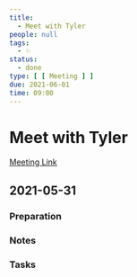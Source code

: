 ```yaml
---
title:
  - Meet with Tyler
people: null
tags:
  - ✨
status:
  - done
type: [ [ Meeting ] ]
due: 2021-06-01
time: 09:00
---
```


# Meet with Tyler

[Meeting Link]()

## 2021-05-31

### Preparation

### Notes

### Tasks